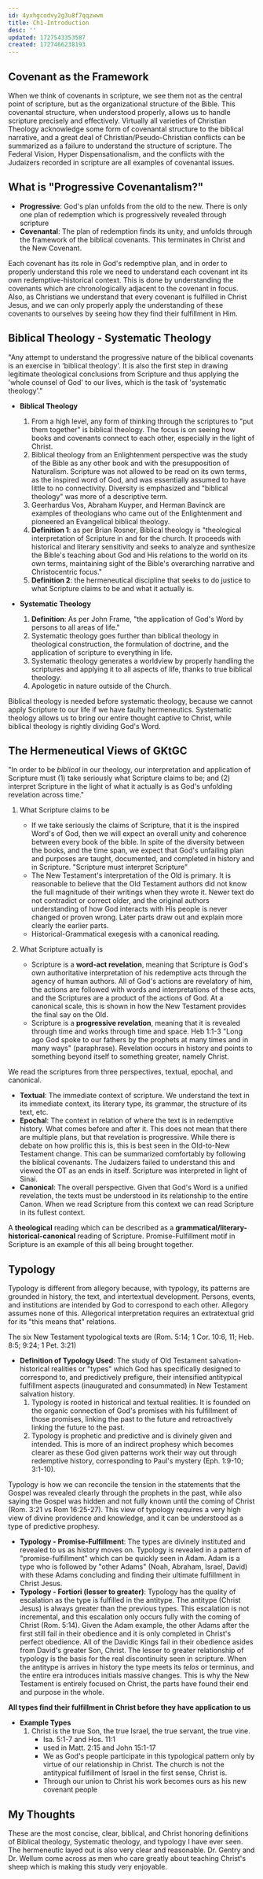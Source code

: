 ```yaml
---
id: 4yxhgcodvy2g3u8f7qqzwwm
title: Ch1-Introduction
desc: ''
updated: 1727543353587
created: 1727466238193
---
```


## Covenant as the Framework
When we think of covenants in scripture, we see them not as the central point of scripture, but as the organizational structure of the Bible. This covenantal structure, when understood properly, allows us to handle scripture precisely and effectively. Virtually all varieties of Christian Theology acknowledge some form of covenantal structure to the biblical narrative, and a great deal of Christian/Pseudo-Christian conflicts can be summarized as a failure to understand the structure of scripture. The Federal Vision, Hyper Dispensationalism, and the conflicts with the Judaizers recorded in scripture are all examples of covenantal issues. 


## What is "Progressive Covenantalism?"
- **Progressive**: God's plan unfolds from the old to the new. There is only one plan of redemption which is progressively revealed through scripture
- **Covenantal**: The plan of redemption finds its unity, and unfolds through the framework of the biblical covenants. This terminates in Christ and the New Covenant. 

Each covenant has its role in God's redemptive plan, and in order to properly understand this role we need to understand each covenant int its own redemptive-historical context. This is done by understanding the covenants which are chronologically adjacent to the covenant in focus. Also, as Christians we understand that every covenant is fulfilled in Christ Jesus, and we can only properly apply the understanding of these covenants to ourselves by seeing how they find their fulfillment in Him. 

## Biblical Theology - Systematic Theology 
"Any attempt to understand the progressive nature of the biblical covenants is an exercise in 'biblical theology'. It is also the first step in drawing legitimate theological conclusions from Scripture and thus applying the 'whole counsel of God' to our lives, which is the task of 'systematic theology'."
- **Biblical Theology**
    1. From a high level, any form of thinking through the scriptures to "put them together" is biblical theology. The focus is on seeing how books and covenants connect to each other, especially in the light of Christ.
    2. Biblical theology from an Enlightenment perspective was the study of the Bible as any other book and with the presupposition of Naturalism. Scripture was not allowed to be read on its own terms, as the inspired word of God, and was essentially assumed to have little to no connectivity. Diversity is emphasized and "biblical theology" was more of a descriptive term.
    3. Geerhardus Vos, Abraham Kuyper, and Herman Bavinck are examples of theologians who came out of the Enlightenment and pioneered an Evangelical biblical theology.
    4. **Definition 1**: as per Brian Rosner, Biblical theology is "theological interpretation of Scripture in and for the church. It proceeds with historical and literary  sensitivity and seeks to analyze and synthesize the Bible's teaching about God and His relations to the world on its own terms, maintaining sight of the Bible's overarching narrative and Christocentric focus."
    5. **Definition 2**: the hermeneutical discipline that seeks to do justice to what Scripture claims to be and what it actually is.

- **Systematic Theology**
    1. **Definition**: As per John Frame, "the application of God's Word by persons to all areas of life."
    2. Systematic theology goes further than biblical theology in theological construction, the formulation of doctrine, and the application of scripture to everything in life.
    3. Systematic theology generates a worldview by properly handling the scriptures and applying it to all aspects of life, thanks to true biblical theology.
    4. Apologetic in nature outside of the Church. 

Biblical theology is needed before systematic theology, because we cannot apply Scripture to our life if we have faulty hermeneutics. Systematic theology allows us to bring our entire thought captive to Christ, while biblical theology is rightly dividing God's Word.

## The Hermeneutical Views of GKtGC
"In order to be *biblical* in our theology, our interpretation and application of Scripture must (1) take seriously what Scripture claims to be; and (2) interpret Scripture in the light of what it actually is as God's unfolding revelation across time."
1. What Scripture claims to be
    - If we take seriously the claims of Scripture, that it is the inspired Word's of God, then we will expect an overall unity and coherence between every book of the bible. In spite of the diversity between the books, and the time span, we expect that God's unfailing plan and purposes are taught, documented, and completed in history and in Scripture. "Scripture must interpret Scripture"
    - The New Testament's interpretation of the Old is primary. It is reasonable to believe that the Old Testament authors did not know the full magnitude of their writings when they wrote it. Newer text do not contradict or correct older, and the original authors understanding of how God interacts with His people is never changed or proven wrong. Later parts draw out and explain more clearly the earlier parts.
    - Historical-Grammatical exegesis with a canonical reading.

2. What Scripture actually is
    - Scripture is a **word-act revelation**, meaning that Scripture is God's own authoritative interpretation of his redemptive acts through the agency of human authors. All of God's actions are revelatory of him, the actions are followed with words and interpretations of these acts, and the Scriptures are a product of the actions of God. At a canonical scale, this is shown in how the New Testament provides the final say on the Old.
    - Scripture is a **progressive revelation**, meaning that it is revealed through time and works through time and space. Heb 1:1-3 "Long ago God spoke to our fathers by the prophets at many times and in many ways" (paraphrase). Revelation occurs in history and points to something beyond itself to something greater, namely Christ.

We read the scriptures from three perspectives, textual, epochal, and canonical.
- **Textual**: The immediate context of scripture. We understand the text in its immediate context, its literary type, its grammar, the structure of its text, etc.
- **Epochal**: The context in relation of where the text is in redemptive history. What comes before and after it. This does not mean that there are multiple plans, but that revelation is progressive. While there is debate on how prolific this is, this is best seen in the Old-to-New Testament change. This can be summarized comfortably by following the biblical covenants. The Judaizers failed to understand this and viewed the OT as an ends in itself. Scripture was interpreted in light of Sinai.
- **Canonical**: The overall perspective. Given that God's Word is a unified revelation, the texts must be understood in its relationship to the entire Canon. When we read Scripture from this context we can read Scripture in its fullest context.

A **theological** reading which can be described as a **grammatical/literary-historical-canonical** reading of Scripture. Promise-Fulfillment motif in Scripture is an example of this all being brought together.

## Typology
Typology is different from allegory because, with typology, its patterns are grounded in history, the text, and intertextual development. Persons, events, and institutions are intended by God to correspond to each other. Allegory assumes none of this. Allegorical interpretation requires an extratextual grid for its "this means that" relations.

The six New Testament typological texts are (Rom. 5:14; 1 Cor. 10:6, 11; Heb. 8:5; 9:24; 1 Pet. 3:21)

- **Definition of Typology Used**: The study of Old Testament salvation-historical realities or "types" which God has specifically designed to correspond to, and predictively prefigure, their intensified antitypical fulfillment aspects (inaugurated and consummated) in New Testament salvation history.
    1. Typology is rooted in historical and textual realities. It is founded on the organic connection of God's promises with his fulfillment of those promises, linking the past to the future and retroactively linking the future to the past.
    2. Typology is prophetic and predictive and is divinely given and intended. This is more of an indirect prophesy which becomes clearer as these God given patterns work their way out through redemptive history, corresponding to Paul's mystery (Eph. 1:9-10; 3:1-10). 

Typology is how we can reconcile the tension in the statements that the Gospel was revealed clearly through the prophets in the past, while also saying the Gospel was hidden and not fully known until the coming of Christ (Rom. 3:21 vs Rom 16:25-27). This view of typology requires a very high view of divine providence and knowledge, and it can be understood as a type of predictive prophesy. 

- **Typology - Promise-Fulfillment**: The types are divinely instituted and revealed to us as history moves on. Typology is revealed in a pattern of "promise-fulfillment" which can be quickly seen in Adam. Adam is a type who is followed by "other Adams" (Noah, Abraham, Israel, David) with these Adams concluding and finding their ultimate fulfillment in Christ Jesus.
- **Typology - Fortiori (lesser to greater)**: Typology has the quality of escalation as the type is fulfilled in the antitype. The antitype (Christ Jesus) is always greater than the previous types. This escalation is not incremental, and this escalation only occurs fully with the coming of Christ (Rom. 5:14). Given the Adam example, the other Adams after the first still fail in their obedience and it is only completed in Christ's perfect obedience. All of the Davidic Kings fail in their obedience asides from David's greater Son, Christ. The lesser to greater relationship of typology is the basis for the real discontinuity seen in scripture. When the antitype is arrives in history the type meets its *telos* or terminus, and the entire era introduces initials massive changes. This is why the New Testament is entirely focused on Christ, the parts have found their end and purpose in the whole.

**All types find their fulfillment in Christ before they have application to us**

- **Example Types**
    1. Christ is the true Son, the true Israel, the true servant, the true vine.
        - Isa. 5:1-7 and Hos. 11:1
        - used in Matt. 2:15 and John 15:1-17
        - We as God's people participate in this typological pattern only by virtue of our relationship in Christ. The church is not the antitypical fulfillment of Israel in the first sense, Christ is.
        - Through our union to Christ his work becomes ours as his new covenant people


## My Thoughts
These are the most concise, clear, biblical, and Christ honoring definitions of Biblical theology, Systematic theology, and typology I have ever seen. The hermeneutic layed out is also very clear and reasonable. Dr. Gentry and Dr. Wellum come across as men who care greatly about teaching Christ's sheep which is making this study very enjoyable.